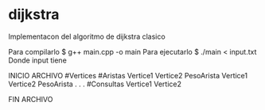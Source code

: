 # dijkstra
Implementacon del algoritmo de dijkstra clasico

Para compilarlo
$ g++ main.cpp -o main
Para ejecutarlo
$ ./main < input.txt
Donde input tiene

INICIO ARCHIVO
#Vertices #Aristas
Vertice1 Vertice2 PesoArista
Vertice1 Vertice2 PesoArista
.
.
.
#Consultas
Vertice1 Vertice2

FIN ARCHIVO
